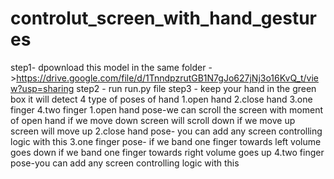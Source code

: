  # controlut_screen_with_hand_gestures
step1- dpownload this model in the same folder ->https://drive.google.com/file/d/1TnndpzrutGB1N7gJo627jNj3o16KvQ_t/view?usp=sharing 
step2 -  run run.py file
step3 - keep your hand in the green box 
        it will detect 4 type of poses of hand
        1.open hand
        2.close hand
        3.one finger
        4.two finger
1.open hand pose-we can scroll the screen with moment of open hand 
             if we move down screen will scroll down
             if we move up screen will move up
2.close hand pose- you can add any screen controlling logic with this
3.one finger pose- if we band one finger towards left volume goes down
              if we band one finger towards right volume goes up
4.two finger pose-you can add any screen controlling logic with this
